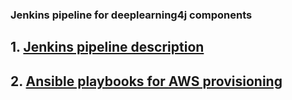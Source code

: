 ### Jenkins pipeline for deeplearning4j components

## 1. [Jenkins pipeline description](docs/pipeline.md)

## 2. [Ansible playbooks for AWS provisioning](docs/ansible_aws.md)
